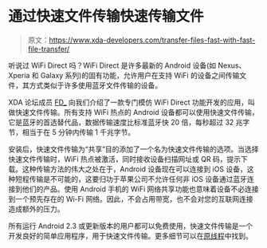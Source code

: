 # 通过快速文件传输快速传输文件

> 原文：<https://www.xda-developers.com/transfer-files-fast-with-fast-file-transfer/>

听说过 WiFi Direct 吗？WiFi Direct 是许多最新的 Android 设备(如 Nexus、Xperia 和 Galaxy 系列)的固有功能，允许用户在支持 WiFi 的设备之间传输文件，其方式类似于许多使用蓝牙文件传输的设备。

XDA 论坛成员 [FD_](http://forum.xda-developers.com/member.php?u=4902874) 向我们介绍了一款专门模仿 WiFi Direct 功能开发的应用，叫做快速文件传输。所有支持 WiFi 热点的 Android 设备都可以使用快速文件传输，它是蓝牙的首选替代品，数据传输速度比标准蓝牙快 20 倍，每秒超过 32 兆字节，相当于在 5 分钟内传输 1 千兆字节。

安装后，快速文件传输为“共享”目的添加了一个名为快速文件传输的选项。当选择快速文件传输时，WiFi 热点被激活，同时接收设备扫描网址或 QR 码，提示下载。这种传输方法的伟大之处在于，Android 设备现在可以连接到 iOS 设备，这种短程传输是不可能的，这要归功于苹果公司不允许任何非 iOS 设备通过蓝牙连接到他们的产品。使用 Android 手机的 WiFi 网络共享功能也意味着设备不必连接到一个预先存在的 Wi-Fi 网络。因此，不会占用带宽，也不会对您的互联网连接造成额外的压力。

所有运行 Android 2.3 或更新版本的用户都可以免费使用，快速文件传输是一个开发良好的简单应用程序，用于快速文件传输。更多细节可以在[原线程](http://forum.xda-developers.com/showthread.php?t=1941635)中找到。